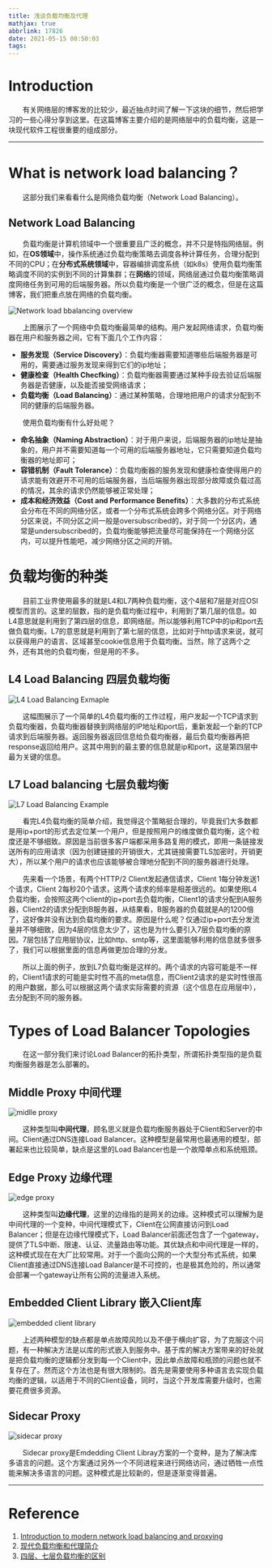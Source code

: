 ```yaml
---
title: 浅谈负载均衡及代理
mathjax: true
abbrlink: 17826
date: 2021-05-15 00:50:03
tags:
---
```


# Introduction

&emsp;&emsp;有关网络层的博客发的比较少，最近抽点时间了解一下这块的细节，然后把学习的一些心得分享到这里。在这篇博客主要介绍的是网络层中的负载均衡，这是一块现代软件工程很重要的组成部分。

<!-- more -->

------

# What is network load balancing？

&emsp;&emsp;这部分我们来看看什么是网络负载均衡（Network Load Balancing）。

## Network Load Balancing

&emsp;&emsp;负载均衡是计算机领域中一个很重要且广泛的概念，并不只是特指网络层。例如，在**OS领域**中，操作系统通过负载均衡策略去调度各种计算任务，合理分配到不同的CPU；在**分布式系统领域**中，容器编排调度系统（如k8s）使用负载均衡策略调度不同的实例到不同的计算集群；在**网络**的领域，网络层通过负载均衡策略调度网络任务到可用的后端服务器。所以负载均衡是一个很广泛的概念，但是在这篇博客，我们把重点放在网络的负载均衡。

![Network load bbalancing overview](https://miro.medium.com/max/1400/1*cCV-7Q-DDw87xNnTIVIhEg.png)

&emsp;&emsp;上图展示了一个网络中负载均衡最简单的结构。用户发起网络请求，负载均衡器在用户和服务器之间，它有下面几个工作内容：

- **服务发现（Service Discovery）**：负载均衡器需要知道哪些后端服务器是可用的，需要通过服务发现来得到它们的ip地址；
- **健康检查（Health Checfking）**：负载均衡器需要通过某种手段去验证后端服务器是否健康，以及能否接受网络请求；
- **负载均衡（Load Balancing）**：通过某种策略，合理地把用户的请求分配到不同的健康的后端服务器。

&emsp;&emsp;使用负载均衡有什么好处呢？

- **命名抽象（Naming Abstraction）**：对于用户来说，后端服务器的ip地址是抽象的，用户并不需要知道每一个可用的后端服务器地址，它只需要知道负载均衡器的地址即可；
- **容错机制（Fault Tolerance）**：负载均衡器的服务发现和健康检查使得用户的请求能有效避开不可用的后端服务器，当后端服务器出现部分故障或负载过高的情况，其余的请求仍然能够被正常处理；
- **成本和经济效益（Cost and Performance Benefits）**：大多数的分布式系统会分布在不同的网络分区，或者一个分布式系统会跨多个网络分区。对于网络分区来说，不同分区之间一般是oversubscribed的，对于同一个分区内，通常是undersubscribed的，负载均衡能够把流量尽可能保持在一个网络分区内，可以提升性能吧，减少网络分区之间的开销。

# 负载均衡的种类

&emsp;&emsp;目前工业界使用最多的就是L4和L7两种负载均衡，这个4层和7层是对应OSI模型而言的。这里的层数，指的是负载均衡过程中，利用到了第几层的信息。如L4意思就是利用到了第四层的信息，即网络层。所以能够利用TCP中的ip和port去做负载均衡。L7的意思就是利用到了第七层的信息，比如对于http请求来说，就可以获得用户的语言、区域甚至cookie信息用于负载均衡。当然，除了这两个之外，还有其他的负载均衡，但是用的不多。

## L4 Load Balancing 四层负载均衡

![L4 Load Balancing Exmaple](https://pic1.zhimg.com/80/v2-ce85ff3d023213f0eb5935df491f4c54_1440w.jpg)

&emsp;&emsp;这幅图展示了一个简单的L4负载均衡的工作过程，用户发起一个TCP请求到负载均衡器，负载均衡器替换到网络层的IP地址和port后，重新发起一个新的TCP请求到后端服务器。返回服务器返回信息给负载均衡器，最后负载均衡器再把response返回给用户。这其中用到的最主要的信息就是ip和port，这是第四层中最为关键的信息。

## L7 Load balancing 七层负载均衡

![L7 Load Balancing Example](https://pic4.zhimg.com/80/v2-478480ac6ec2b1e5c43608dee03e5403_1440w.jpg)

&emsp;&emsp;看完L4负载均衡的简单介绍，我觉得这个策略挺合理的，毕竟我们大多数都是用ip+port的形式去定位某一个用户，但是按照用户的维度做负载均衡，这个粒度还是不够细致。原因是当前很多客户端都采用多路复用的模式，即用一条链接发送所有的应用请求（因为创建链接的开销很大，尤其链接需要TLS加密时，开销更大），所以某个用户的请求也应该能够被合理地分配到不同的服务器进行处理。

&emsp;&emsp;先来看一个场景，有两个HTTP/2 Client发起通信请求，Client 1每分钟发送1个请求，Client 2每秒20个请求，这两个请求的频率是相差很远的。如果使用L4负载均衡，会按照这两个client的ip+port去负载均衡，Client1的请求分配到A服务器，Client2的请求分配到B服务器，从结果看，B服务器的负载就是A的1200倍了，这好像并没有达到负载均衡的要求。原因是什么呢？仅通过ip+port去分发流量并不够细致，因为4层的信息太少了，这也是为什么要引入7层负载均衡的原因。7层包括了应用层协议，比如http、smtp等，这里面能够利用的信息就多很多了，我们可以根据里面的信息再做更加合理的分发。

&emsp;&emsp;所以上面的例子，放到L7负载均衡是这样的。两个请求的内容可能是不一样的，Client1请求的可能是实时性不高的meta信息，而Client2请求的是实时性很高的用户数据，那么可以根据这两个请求实际需要的资源（这个信息在应用层中），去分配到不同的服务器。

# Types of Load Balancer Topologies

&emsp;&emsp;在这一部分我们来讨论Load Balancer的拓扑类型，所谓拓扑类型指的是负载均衡服务器是怎么部署的。

## Middle Proxy 中间代理

![midlle proxy](https://pic2.zhimg.com/80/v2-6b46204d914f778aac1efb160b525329_1440w.jpg)

&emsp;&emsp;这种类型叫**中间代理**，顾名思义就是负载均衡服务器处于Client和Server的中间。Client通过DNS连接Load Balancer。这种模型是最常用也最通用的模型，部署起来也比较简单，缺点是这里的Load Balancer也是一个故障单点和系统瓶颈。

## Edge Proxy 边缘代理

![edge proxy](https://miro.medium.com/max/1400/1*4zSWjsKnaC6QQmJ7PTj7Eg.png)

&emsp;&emsp;这种类型叫**边缘代理**，这里的边缘指的是网关的边缘。这种模式可以理解为是中间代理的一个变种，中间代理模式下，Client在公网直接访问到Load Balancer；但是在边缘代理模式下，Load Balancer前面还包含了一个gateway，提供了TLS中断、限速、认证、流量路由等功能。其优缺点和中间代理是一样的，这种模式现在在大厂比较常用。对于一个面向公网的一个大型分布式系统，如果Client直接通过DNS连接Load Balancer是不可控的，也是极其危险的，所以通常会部署一个gateway让所有公网的流量进入系统。

## Embedded Client Library 嵌入Client库

![embedded client library](https://miro.medium.com/max/1400/1*nuqZiYoFEkDe2cUgMh0aQw.png)

&emsp;&emsp;上述两种模型的缺点都是单点故障风险以及不便于横向扩容，为了克服这个问题，有一种解决方法是以库的形式嵌入到服务中。基于库的解决方案带来的好处就是把负载均衡的逻辑都分发到每一个Client中，因此单点故障和瓶颈的问题也就不复存在了。然而这个方法也是有很大限制的。首先是需要使用多种语言去实现负载均衡的逻辑，以适用于不同的Client设备，同时，当这个开发库需要升级时，也需要花费很多资源。

## Sidecar Proxy

![sidecar proxy](https://miro.medium.com/max/1400/1*wPoZoz6cKAo0HBi1wmNZtA.png)

&emsp;&emsp;Sidecar proxy是Emdedding Client Libray方案的一个变种，是为了解决库多语言的问题。这个方案通过另外一个不同进程来进行网络访问，通过牺牲一点性能来解决多语言的问题。这种模式是比较新的，但是逐渐变得普遍。

------

# Reference

1. [Introduction to modern network load balancing and proxying](https://blog.envoyproxy.io/introduction-to-modern-network-load-balancing-and-proxying-a57f6ff80236)
2. [现代负载均衡和代理简介](https://zhuanlan.zhihu.com/p/39575765)
3. [四层、七层负载均衡的区别](https://jaminzhang.github.io/lb/L4-L7-Load-Balancer-Difference/)

